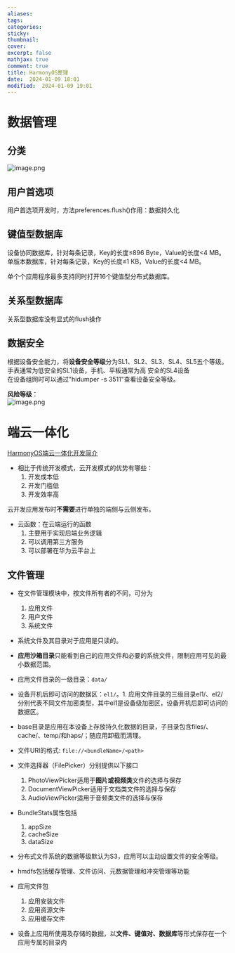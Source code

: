 ```yaml
---
aliases: 
tags: 
categories:
sticky:
thumbnail:
cover: 
excerpt: false
mathjax: true
comment: true
title: HarmonyOS整理
date:  2024-01-09 18:01
modified:  2024-01-09 19:01
---
```


# 数据管理

## 分类

![image.png](https://chillcharlie-img.oss-cn-hangzhou.aliyuncs.com/image%2F2024%2F01%2F09%2F18-48-42-7cbaa4af3a5b58f05cfd992630b79bb6-20240109184841-c3871c.png)

## 用户首选项

用户首选项开发时，方法preferences.flush()作用：数据持久化

## 键值型数据库

设备协同数据库，针对每条记录，Key的⻓度≤896 Byte，Value的⻓度<4 MB。  
单版本数据库，针对每条记录，Key的⻓度≤1 KB，Value的⻓度<4 MB。

单个个应⽤程序最多⽀持同时打开16个键值型分布式数据库。

## 关系型数据库

关系型数据库没有显式的flush操作

## 数据安全

根据设备安全能力，将**设备安全等级**分为SL1、SL2、SL3、SL4、SL5五个等级。  
⼿表通常为低安全的SL1设备，⼿机、平板通常为⾼ 安全的SL4设备  
在设备组⽹时可以通过"hidumper -s 3511"查看设备安全等级。

**风险等级**：  
![image.png](https://chillcharlie-img.oss-cn-hangzhou.aliyuncs.com/image%2F2024%2F01%2F09%2F19-04-18-29b240c7bfa7cf820c29c3a9f8d968b4-20240109190418-df20f0.png)

# 端云一体化

[HarmonyOS端云一体化开发简介](https://developer.huawei.com/consumer/cn/doc/harmonyos-guides-V2/agc-harmonyos-clouddev-overview-0000001489475661-V2)

- 相比于传统开发模式，云开发模式的优势有哪些：
	1. 开发成本低
	2. 开发门槛低
	3. 开发效率高

云开发应用发布时**不需要**进行单独的端侧与云侧发布。

- 云函数：在云端运行的函数
	1. 主要用于实现后端业务逻辑
	2. 可以调用第三方服务
	3. 可以部署在华为云平台上

## 文件管理

- 在文件管理模块中，按文件所有者的不同，可分为
	1. 应用文件
	2. 用户文件
	3. 系统文件

- 系统文件及其目录对于应用是只读的。

- **应用沙箱目录**只能看到自己的应用文件和必要的系统文件，限制应用可见的最小数据范围。

- 应用文件目录的一级目录：`data/`  
- 设备开机后即可访问的数据区：`el1/`。1. 应用文件目录的三级目录el1/、el2/分别代表不同文件加密类型，其中el1是设备级加密区，设备开机后即可访问的数据区。

- base目录是应用在本设备上存放持久化数据的目录，子目录包含files/、cache/、temp/和haps/；随应用卸载而清理。

- 文件URI的格式: `file://<bundleName>/<path>`

- 文件选择器（FilePicker）分别提供以下接口
	1. PhotoViewPicker适用于**图片或视频类**文件的选择与保存
	2. DocumentViewPicker适用于文档类文件的选择与保存
	3. AudioViewPicker适用于音频类文件的选择与保存

- BundleStats属性包括
	1. appSize
	2. cacheSize
	3. dataSize

- 分布式文件系统的数据等级默认为S3，应用可以主动设置文件的安全等级。

- hmdfs包括缓存管理、文件访问、元数据管理和冲突管理等功能

- 应用文件包
	1. 应用安装文件
	2. 应用资源文件
	3. 应用缓存文件

- 设备上应用所使用及存储的数据，以**文件、键值对、数据库**等形式保存在一个应用专属的目录内


